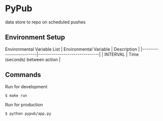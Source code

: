 # PyPub

data store to repo on scheduled pushes

## Environment Setup
Environmental Variable List
| Environmental Variable | Description                   |
|------------------------|-------------------------------|
| INTERVAL               | Time (seconds) between action |

## Commands
Run for development
```bash
$ make run
```
Run for production
```bash
$ python pypub/app.py
```